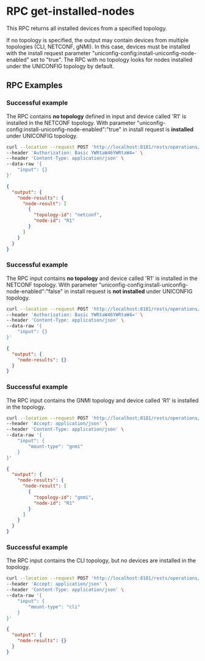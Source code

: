 # RPC get-installed-nodes

This RPC returns all installed devices from a specified topology.

If no topology is specified, the output may contain devices from
multiple topologies (CLI, NETCONF, gNMI). In this case, devices must be
installed with the install request parameter "uniconfig-config:install-uniconfig-node-enabled"
set to "true". The RPC with no topology looks for nodes installed under the UNICONFIG topology
by default.

## RPC Examples

### Successful example

The RPC contains **no topology** defined in input and device called 'R1'
is installed in the NETCONF topology. With parameter
"uniconfig-config:install-uniconfig-node-enabled":"true" in install
request is **installed** under UNICONFIG topology.


```bash RPC Request
curl --location --request POST 'http://localhost:8181/rests/operations/connection-manager:get-installed-nodes' \
--header 'Authorization: Basic YWRtaW46YWRtaW4=' \
--header 'Content-Type: application/json' \
--data-raw '{
    "input": {}
}'
```

```json RPC Response, Status: 200
{
  "output": {
    "node-results": {
      "node-result": [
        {
          "topology-id": "netconf",
          "node-id": "R1"
        }
      ]
    }
  }
}
```

### Successful example

The RPC input contains **no topology** and device called 'R1' is installed in the NETCONF topology.
With parameter "uniconfig-config:install-uniconfig-node-enabled":"false" in install
request is **not installed** under UNICONFIG topology.


```bash RPC Request
curl --location --request POST 'http://localhost:8181/rests/operations/connection-manager:get-installed-nodes' \
--header 'Authorization: Basic YWRtaW46YWRtaW4=' \
--header 'Content-Type: application/json' \
--data-raw '{
    "input": {}
}'
```

```json RPC Response, Status: 200
{
  "output": {
    "node-results": {}
  }
}
```

### Successful example

The RPC input contains the GNMI topology and device called 'R1' is installed in the topology.

```bash RPC Request
curl --location --request POST 'http://localhost:8181/rests/operations/connection-manager:get-installed-nodes' \
--header 'Accept: application/json' \
--header 'Content-Type: application/json' \
--data-raw '{
    "input": {
        "mount-type": "gnmi"
    }
}'
```

```json RPC Response, Status: 200
{
  "output": {
    "node-results": {
      "node-result": [
        {
          "topology-id": "gnmi",
          "node-id": "R1"
        }
      ]
    }
  }
}
```

### Successful example

The RPC input contains the CLI topology, but no devices are installed in the topology.

```bash RPC Request
curl --location --request POST 'http://localhost:8181/rests/operations/connection-manager:get-installed-nodes' \
--header 'Accept: application/json' \
--header 'Content-Type: application/json' \
--data-raw '{
    "input": {
        "mount-type": "cli"
    }
}'
```

```json RPC Response, Status: 200
{
  "output": {
    "node-results": {}
  }
}
```
